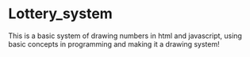 # Lottery_system
This is a basic system of drawing numbers in html and javascript, using basic concepts in programming and making it a drawing system!
